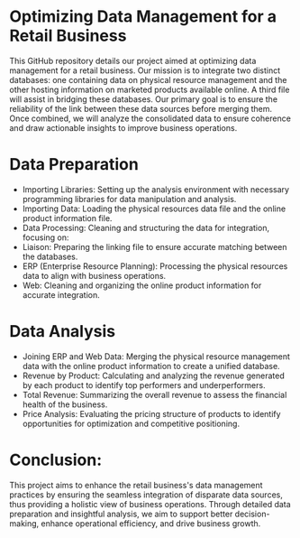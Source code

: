 # Optimizing Data Management for a Retail Business

This GitHub repository details our project aimed at optimizing data management for a retail business. Our mission is to integrate two distinct databases: one containing data on physical resource management and the other hosting information on marketed products available online. A third file will assist in bridging these databases. Our primary goal is to ensure the reliability of the link between these data sources before merging them. Once combined, we will analyze the consolidated data to ensure coherence and draw actionable insights to improve business operations.

# Data Preparation

- Importing Libraries: Setting up the analysis environment with necessary programming libraries for data manipulation and analysis.
- Importing Data: Loading the physical resources data file and the online product information file.
- Data Processing: Cleaning and structuring the data for integration, focusing on:
- Liaison: Preparing the linking file to ensure accurate matching between the databases.
- ERP (Enterprise Resource Planning): Processing the physical resources data to align with business operations.
- Web: Cleaning and organizing the online product information for accurate integration.

# Data Analysis

- Joining ERP and Web Data: Merging the physical resource management data with the online product information to create a unified database.
- Revenue by Product: Calculating and analyzing the revenue generated by each product to identify top performers and underperformers.
- Total Revenue: Summarizing the overall revenue to assess the financial health of the business.
- Price Analysis: Evaluating the pricing structure of products to identify opportunities for optimization and competitive positioning.

# Conclusion:

This project aims to enhance the retail business's data management practices by ensuring the seamless integration of disparate data sources, thus providing a holistic view of business operations. Through detailed data preparation and insightful analysis, we aim to support better decision-making, enhance operational efficiency, and drive business growth.

